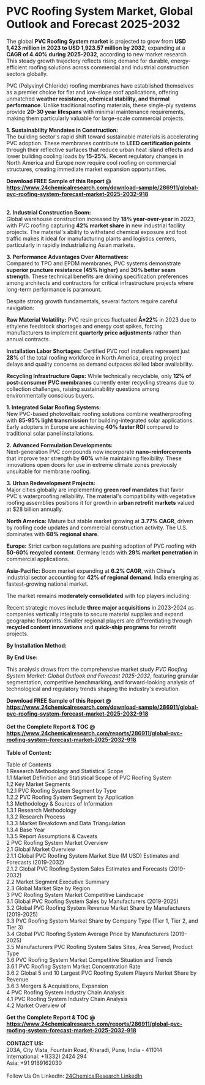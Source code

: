 <h1>PVC Roofing System Market, Global Outlook and Forecast 2025-2032</h1><p>The global <strong>PVC Roofing System market</strong> is projected to grow from <strong>USD 1,423 million in 2023 to USD 1,923.57 million by 2032</strong>, expanding at a <strong>CAGR of 4.40% during 2025-2032</strong>, according to new market research. This steady growth trajectory reflects rising demand for durable, energy-efficient roofing solutions across commercial and industrial construction sectors globally.</p><p>PVC (Polyvinyl Chloride) roofing membranes have established themselves as a premier choice for flat and low-slope roof applications, offering unmatched <strong>weather resistance, chemical stability, and thermal performance</strong>. Unlike traditional roofing materials, these single-ply systems provide <strong>20-30 year lifespans</strong> with minimal maintenance requirements, making them particularly valuable for large-scale commercial projects.</p><p><strong>1. Sustainability Mandates in Construction:</strong><br>
The building sector's rapid shift toward sustainable materials is accelerating PVC adoption. These membranes contribute to <strong>LEED certification points</strong> through their reflective surfaces that reduce urban heat island effects and lower building cooling loads by <strong>15-25%</strong>. Recent regulatory changes in North America and Europe now require cool roofing on commercial structures, creating immediate market expansion opportunities.</p><div><b>Download FREE Sample of this Report @ 
            <a href="https://www.24chemicalresearch.com/download-sample/286911/global-pvc-roofing-system-forecast-market-2025-2032-918">
            https://www.24chemicalresearch.com/download-sample/286911/global-pvc-roofing-system-forecast-market-2025-2032-918</a></b></div><br><p><strong>2. Industrial Construction Boom:</strong><br>
Global warehouse construction increased by <strong>18% year-over-year</strong> in 2023, with PVC roofing capturing <strong>42% market share</strong> in new industrial facility projects. The material's ability to withstand chemical exposure and foot traffic makes it ideal for manufacturing plants and logistics centers, particularly in rapidly industrializing Asian markets.</p><p><strong>3. Performance Advantages Over Alternatives:</strong><br>
Compared to TPO and EPDM membranes, PVC systems demonstrate <strong>superior puncture resistance (45% higher)</strong> and <strong>30% better seam strength</strong>. These technical benefits are driving specification preferences among architects and contractors for critical infrastructure projects where long-term performance is paramount.</p><p>Despite strong growth fundamentals, several factors require careful navigation:</p><p><strong>Raw Material Volatility:</strong> PVC resin prices fluctuated <strong>Â±22%</strong> in 2023 due to ethylene feedstock shortages and energy cost spikes, forcing manufacturers to implement <strong>quarterly price adjustments</strong> rather than annual contracts.</p><p><strong>Installation Labor Shortages:</strong> Certified PVC roof installers represent just <strong>28%</strong> of the total roofing workforce in North America, creating project delays and quality concerns as demand outpaces skilled labor availability.</p><p><strong>Recycling Infrastructure Gaps:</strong> While technically recyclable, only <strong>12% of post-consumer PVC membranes</strong> currently enter recycling streams due to collection challenges, raising sustainability questions among environmentally conscious buyers.</p><p><strong>1. Integrated Solar Roofing Systems:</strong><br>
New PVC-based photovoltaic roofing solutions combine weatherproofing with <strong>85-95% light transmission</strong> for building-integrated solar applications. Early adopters in Europe are achieving <strong>40% faster ROI</strong> compared to traditional solar panel installations.</p><p><strong>2. Advanced Formulation Developments:</strong><br>
Next-generation PVC compounds now incorporate <strong>nano-reinforcements</strong> that improve tear strength by <strong>60%</strong> while maintaining flexibility. These innovations open doors for use in extreme climate zones previously unsuitable for membrane roofing.</p><p><strong>3. Urban Redevelopment Projects:</strong><br>
Major cities globally are implementing <strong>green roof mandates</strong> that favor PVC's waterproofing reliability. The material's compatibility with vegetative roofing assemblies positions it for growth in <strong>urban retrofit markets</strong> valued at $28 billion annually.</p><p><strong>North America:</strong> Mature but stable market growing at <strong>3.77% CAGR</strong>, driven by roofing code updates and commercial construction activity. The U.S. dominates with <strong>68% regional share</strong>.</p><p><strong>Europe:</strong> Strict carbon regulations are pushing adoption of PVC roofing with <strong>50-60% recycled content</strong>. Germany leads with <strong>29% market penetration</strong> in commercial applications.</p><p><strong>Asia-Pacific:</strong> Boom market expanding at <strong>6.2% CAGR</strong>, with China's industrial sector accounting for <strong>42% of regional demand</strong>. India emerging as fastest-growing national market.</p><p>The market remains <strong>moderately consolidated</strong> with top players including:</p><p>Recent strategic moves include <strong>three major acquisitions</strong> in 2023-2024 as companies vertically integrate to secure material supplies and expand geographic footprints. Smaller regional players are differentiating through <strong>recycled content innovations</strong> and <strong>quick-ship programs</strong> for retrofit projects.</p><p><strong>By Installation Method:</strong></p><p><strong>By End Use:</strong></p><p>This analysis draws from the comprehensive market study <em>PVC Roofing System Market: Global Outlook and Forecast 2025-2032</em>, featuring granular segmentation, competitive benchmarking, and forward-looking analysis of technological and regulatory trends shaping the industry's evolution.</p><div><b>Download FREE Sample of this Report @ 
            <a href="https://www.24chemicalresearch.com/download-sample/286911/global-pvc-roofing-system-forecast-market-2025-2032-918">
            https://www.24chemicalresearch.com/download-sample/286911/global-pvc-roofing-system-forecast-market-2025-2032-918</a></b></div><br><div><b>Get the Complete Report & TOC @ 
            <a href="https://www.24chemicalresearch.com/reports/286911/global-pvc-roofing-system-forecast-market-2025-2032-918">
            https://www.24chemicalresearch.com/reports/286911/global-pvc-roofing-system-forecast-market-2025-2032-918</a></b></div><br>
            <b>Table of Content:</b><p>Table of Contents<br />
1 Research Methodology and Statistical Scope<br />
1.1 Market Definition and Statistical Scope of PVC Roofing System<br />
1.2 Key Market Segments<br />
1.2.1 PVC Roofing System Segment by Type<br />
1.2.2 PVC Roofing System Segment by Application<br />
1.3 Methodology & Sources of Information<br />
1.3.1 Research Methodology<br />
1.3.2 Research Process<br />
1.3.3 Market Breakdown and Data Triangulation<br />
1.3.4 Base Year<br />
1.3.5 Report Assumptions & Caveats<br />
2 PVC Roofing System Market Overview<br />
2.1 Global Market Overview<br />
2.1.1 Global PVC Roofing System Market Size (M USD) Estimates and Forecasts (2019-2032)<br />
2.1.2 Global PVC Roofing System Sales Estimates and Forecasts (2019-2032)<br />
2.2 Market Segment Executive Summary<br />
2.3 Global Market Size by Region<br />
3 PVC Roofing System Market Competitive Landscape<br />
3.1 Global PVC Roofing System Sales by Manufacturers (2019-2025)<br />
3.2 Global PVC Roofing System Revenue Market Share by Manufacturers (2019-2025)<br />
3.3 PVC Roofing System Market Share by Company Type (Tier 1, Tier 2, and Tier 3)<br />
3.4 Global PVC Roofing System Average Price by Manufacturers (2019-2025)<br />
3.5 Manufacturers PVC Roofing System Sales Sites, Area Served, Product Type<br />
3.6 PVC Roofing System Market Competitive Situation and Trends<br />
3.6.1 PVC Roofing System Market Concentration Rate<br />
3.6.2 Global 5 and 10 Largest PVC Roofing System Players Market Share by Revenue<br />
3.6.3 Mergers & Acquisitions, Expansion<br />
4 PVC Roofing System Industry Chain Analysis<br />
4.1 PVC Roofing System Industry Chain Analysis<br />
4.2 Market Overview of</p><div><b>Get the Complete Report & TOC @ 
            <a href="https://www.24chemicalresearch.com/reports/286911/global-pvc-roofing-system-forecast-market-2025-2032-918">
            https://www.24chemicalresearch.com/reports/286911/global-pvc-roofing-system-forecast-market-2025-2032-918</a></b></div><br><b>CONTACT US:</b><br>
            203A, City Vista, Fountain Road, Kharadi, Pune, India - 411014<br>
            International: +1(332) 2424 294<br>
            Asia: +91 9169162030 <br><br>
            Follow Us On LinkedIn: <a href="https://www.linkedin.com/company/24chemicalresearch/">24ChemicalResearch LinkedIn</a>